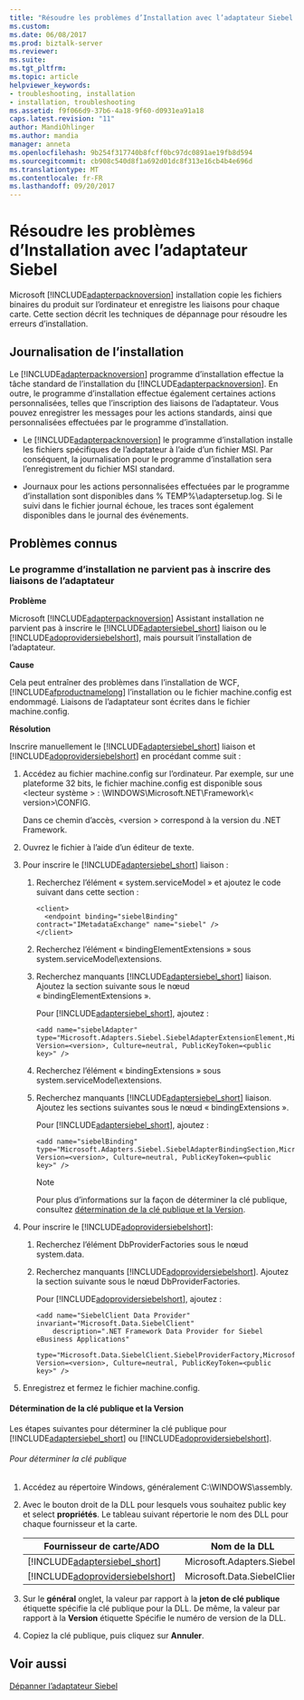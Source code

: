 ```yaml
---
title: "Résoudre les problèmes d’Installation avec l’adaptateur Siebel | Documents Microsoft"
ms.custom: 
ms.date: 06/08/2017
ms.prod: biztalk-server
ms.reviewer: 
ms.suite: 
ms.tgt_pltfrm: 
ms.topic: article
helpviewer_keywords:
- troubleshooting, installation
- installation, troubleshooting
ms.assetid: f9f066d9-37b6-4a18-9f60-d0931ea91a18
caps.latest.revision: "11"
author: MandiOhlinger
ms.author: mandia
manager: anneta
ms.openlocfilehash: 9b254f317740b8fcff0bc97dc0891ae19fb8d594
ms.sourcegitcommit: cb908c540d8f1a692d01dc8f313e16cb4b4e696d
ms.translationtype: MT
ms.contentlocale: fr-FR
ms.lasthandoff: 09/20/2017
---
```

# <a name="troubleshoot-installation-issues-with-the-siebel-adapter"></a>Résoudre les problèmes d’Installation avec l’adaptateur Siebel
Microsoft [!INCLUDE[adapterpacknoversion](../../includes/adapterpacknoversion-md.md)] installation copie les fichiers binaires du produit sur l’ordinateur et enregistre les liaisons pour chaque carte. Cette section décrit les techniques de dépannage pour résoudre les erreurs d’installation.  
  
## <a name="setup-logging"></a>Journalisation de l’installation  
 Le [!INCLUDE[adapterpacknoversion](../../includes/adapterpacknoversion-md.md)] programme d’installation effectue la tâche standard de l’installation du [!INCLUDE[adapterpacknoversion](../../includes/adapterpacknoversion-md.md)]. En outre, le programme d’installation effectue également certaines actions personnalisées, telles que l’inscription des liaisons de l’adaptateur. Vous pouvez enregistrer les messages pour les actions standards, ainsi que personnalisées effectuées par le programme d’installation.  
  
-   Le [!INCLUDE[adapterpacknoversion](../../includes/adapterpacknoversion-md.md)] le programme d’installation installe les fichiers spécifiques de l’adaptateur à l’aide d’un fichier MSI. Par conséquent, la journalisation pour le programme d’installation sera l’enregistrement du fichier MSI standard.  
  
-   Journaux pour les actions personnalisées effectuées par le programme d’installation sont disponibles dans % TEMP%\adaptersetup.log. Si le suivi dans le fichier journal échoue, les traces sont également disponibles dans le journal des événements.  
  
## <a name="known-issues"></a>Problèmes connus  
  
### <a name="setup-fails-to-register-adapter-bindings"></a>Le programme d’installation ne parvient pas à inscrire des liaisons de l’adaptateur  
 **Problème**  
  
 Microsoft [!INCLUDE[adapterpacknoversion](../../includes/adapterpacknoversion-md.md)] Assistant installation ne parvient pas à inscrire le [!INCLUDE[adaptersiebel_short](../../includes/adaptersiebel-short-md.md)] liaison ou le [!INCLUDE[adoprovidersiebelshort](../../includes/adoprovidersiebelshort-md.md)], mais poursuit l’installation de l’adaptateur.  
  
 **Cause**  
  
 Cela peut entraîner des problèmes dans l’installation de WCF, [!INCLUDE[afproductnamelong](../../includes/afproductnamelong-md.md)] l’installation ou le fichier machine.config est endommagé. Liaisons de l’adaptateur sont écrites dans le fichier machine.config.  
  
 **Résolution**  
  
Inscrire manuellement le [!INCLUDE[adaptersiebel_short](../../includes/adaptersiebel-short-md.md)] liaison et [!INCLUDE[adoprovidersiebelshort](../../includes/adoprovidersiebelshort-md.md)] en procédant comme suit : 
  
1.  Accédez au fichier machine.config sur l’ordinateur. Par exemple, sur une plateforme 32 bits, le fichier machine.config est disponible sous \<lecteur système > : \WINDOWS\Microsoft.NET\Framework\\< version\>\CONFIG.  
  
     Dans ce chemin d’accès, \<version > correspond à la version du .NET Framework.  
  
2.  Ouvrez le fichier à l’aide d’un éditeur de texte.  
  
3.  Pour inscrire le [!INCLUDE[adaptersiebel_short](../../includes/adaptersiebel-short-md.md)] liaison :  
  
    1.  Recherchez l’élément « system.serviceModel » et ajoutez le code suivant dans cette section :  
  
        ```  
        <client>  
          <endpoint binding="siebelBinding" contract="IMetadataExchange" name="siebel" />  
        </client>  
        ```  
  
    2.  Recherchez l’élément « bindingElementExtensions » sous system.serviceModel\extensions.  
  
    3.  Recherchez manquants [!INCLUDE[adaptersiebel_short](../../includes/adaptersiebel-short-md.md)] liaison. Ajoutez la section suivante sous le nœud « bindingElementExtensions ».  
  
         Pour [!INCLUDE[adaptersiebel_short](../../includes/adaptersiebel-short-md.md)], ajoutez :  
  
        ```  
        <add name="siebelAdapter" type="Microsoft.Adapters.Siebel.SiebelAdapterExtensionElement,Microsoft.Adapters.Siebel, Version=<version>, Culture=neutral, PublicKeyToken=<public key>" />  
        ```  
  
    4.  Recherchez l’élément « bindingExtensions » sous system.serviceModel\extensions.  
  
    5.  Recherchez manquants [!INCLUDE[adaptersiebel_short](../../includes/adaptersiebel-short-md.md)] liaison. Ajoutez les sections suivantes sous le nœud « bindingExtensions ».  
  
         Pour [!INCLUDE[adaptersiebel_short](../../includes/adaptersiebel-short-md.md)], ajoutez :  
  
        ```  
        <add name="siebelBinding" type="Microsoft.Adapters.Siebel.SiebelAdapterBindingSection,Microsoft.Adapters.Siebel, Version=<version>, Culture=neutral, PublicKeyToken=<public key>" />  
        ```  
  
        > [!NOTE]
        >  Pour plus d’informations sur la façon de déterminer la clé publique, consultez [détermination de la clé publique et la Version](#BKMK_PubKey).  
  
4.  Pour inscrire le [!INCLUDE[adoprovidersiebelshort](../../includes/adoprovidersiebelshort-md.md)]:  
  
    1.  Recherchez l’élément DbProviderFactories sous le nœud system.data.  
  
    2.  Recherchez manquants [!INCLUDE[adoprovidersiebelshort](../../includes/adoprovidersiebelshort-md.md)]. Ajoutez la section suivante sous le nœud DbProviderFactories.  
  
         Pour [!INCLUDE[adoprovidersiebelshort](../../includes/adoprovidersiebelshort-md.md)], ajoutez :  
  
        ```  
        <add name="SiebelClient Data Provider" invariant="Microsoft.Data.SiebelClient"  
            description=".NET Framework Data Provider for Siebel eBusiness Applications"  
            type="Microsoft.Data.SiebelClient.SiebelProviderFactory,Microsoft.Data.SiebelClient, Version=<version>, Culture=neutral, PublicKeyToken=<public key>" />  
        ```  
  
5.  Enregistrez et fermez le fichier machine.config.  
  
####  <a name="BKMK_PubKey"></a>Détermination de la clé publique et la Version  
 Les étapes suivantes pour déterminer la clé publique pour [!INCLUDE[adaptersiebel_short](../../includes/adaptersiebel-short-md.md)] ou [!INCLUDE[adoprovidersiebelshort](../../includes/adoprovidersiebelshort-md.md)].  
  
###### <a name="to-determine-the-public-key"></a>Pour déterminer la clé publique  
  
1.  Accédez au répertoire Windows, généralement C:\WINDOWS\assembly.  
  
2.  Avec le bouton droit de la DLL pour lesquels vous souhaitez public key et select **propriétés**. Le tableau suivant répertorie le nom des DLL pour chaque fournisseur et la carte.  
  
    |Fournisseur de carte/ADO|Nom de la DLL|  
    |---------------------------|---------------------|  
    |[!INCLUDE[adaptersiebel_short](../../includes/adaptersiebel-short-md.md)]|Microsoft.Adapters.Siebel|  
    |[!INCLUDE[adoprovidersiebelshort](../../includes/adoprovidersiebelshort-md.md)]|Microsoft.Data.SiebelClient|  
  
3.  Sur le **général** onglet, la valeur par rapport à la **jeton de clé publique** étiquette spécifie la clé publique pour la DLL. De même, la valeur par rapport à la **Version** étiquette Spécifie le numéro de version de la DLL.  
  
4.  Copiez la clé publique, puis cliquez sur **Annuler**.  
  
## <a name="see-also"></a>Voir aussi  
[Dépanner l’adaptateur Siebel](../../adapters-and-accelerators/adapter-siebel/troubleshoot-the-siebel-adapter.md)